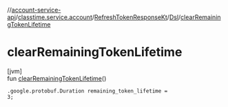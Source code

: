 //[account-service-api](../../../../index.md)/[classtime.service.account](../../index.md)/[RefreshTokenResponseKt](../index.md)/[Dsl](index.md)/[clearRemainingTokenLifetime](clear-remaining-token-lifetime.md)

# clearRemainingTokenLifetime

[jvm]\
fun [clearRemainingTokenLifetime](clear-remaining-token-lifetime.md)()

<code>.google.protobuf.Duration remaining_token_lifetime = 3;</code>
